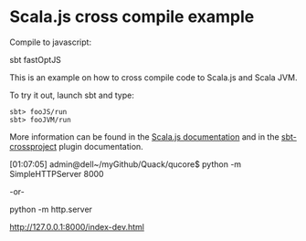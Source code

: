 # Scala.js cross compile example


Compile to javascript:

  sbt fastOptJS




This is an example on how to cross compile code to Scala.js and Scala JVM.

To try it out, launch sbt and type:

    sbt> fooJS/run
    sbt> fooJVM/run

More information can be found in the
[Scala.js documentation](https://www.scala-js.org/doc/project/cross-build.html) and in the [sbt-crossproject](https://github.com/portable-scala/sbt-crossproject) plugin documentation.



[01:07:05] admin@dell~/myGithub/Quack/qucore$ python -m SimpleHTTPServer 8000

-or-

python -m http.server


http://127.0.0.1:8000/index-dev.html
